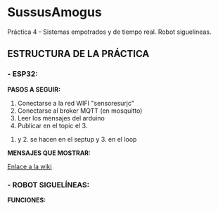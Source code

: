 # SussusAmogus
Práctica 4 - Sistemas empotrados y de tiempo real. Robot siguelineas.

## ESTRUCTURA DE LA PRÁCTICA

### - ESP32:
  **PASOS A SEGUIR:** 
  
  1) Conectarse a la red WIFI "sensoresurjc"
  2) Conectarse al broker MQTT (en mosquitto) 
  3) Leer los mensajes del arduino 
  4) Publicar en el topic el 3.

  1. y 2. se hacen en el septup y 3. en el loop

  **MENSAJES QUE MOSTRAR:**
  
  [Enlace a la wiki](https://gitlab.etsit.urjc.es/roberto.calvo/setr/-/wikis/P4FollowLine#62-mensajes)
  

### - ROBOT SIGUELÍNEAS: 

  **FUNCIONES:**
  
